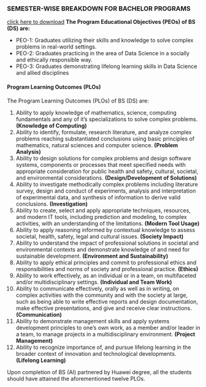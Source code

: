 ### **SEMESTER-WISE BREAKDOWN FOR BACHELOR PROGRAMS**
[click here to download](https://giki.edu.pk/wp-content/uploads/2024/01/Prospectus-FCSE-2023-v1.6-DS-Semester-wise-Breakdown.pdf)
**The Program Educational Objectives (PEOs) of BS (DS) are:**
  * PEO-1: Graduates utilizing their skills and knowledge to solve complex problems in real-world settings.
  * PEO-2: Graduates practicing in the area of Data Science in a socially and ethically responsible way.
  * PEO-3: Graduates demonstrating lifelong learning skills in Data Science and allied disciplines


#### Program Learning Outcomes (PLOs)
The Program Learning Outcomes (PLOs) of BS (DS) are:
  1. Ability to apply knowledge of mathematics, science, computing fundamentals and any of it’s specializations to solve complex problems. **(Knowledge of Computing)**
  2. Ability to identify, formulate, research literature, and analyze complex problems reaching substantiated conclusions using basic principles of mathematics, natural sciences and computer science. **(Problem Analysis)**
  3. Ability to design solutions for complex problems and design software systems, components or processes that meet specified needs with appropriate consideration for public health and safety, cultural, societal, and environmental considerations. **(Design/Development of Solutions)**
  4. Ability to investigate methodically complex problems including literature survey, design and conduct of experiments, analysis and interpretation of experimental data, and synthesis of information to derive valid conclusions. **(Investigation)**
  5. Ability to create, select and apply appropriate techniques, resources, and modern IT tools, including prediction and modeling, to complex activities, with an understanding of the limitations. **(Modern Tool Usage)**
  6. Ability to apply reasoning informed by contextual knowledge to assess societal, health, safety, legal and cultural issues. **(Society Impact)**
  7. Ability to understand the impact of professional solutions in societal and environmental contexts and demonstrate knowledge of and need for sustainable development. **(Environment and Sustainability)**
  8. Ability to apply ethical principles and commit to professional ethics and responsibilities and norms of society and professional practice. **(Ethics)**
  9. Ability to work effectively, as an individual or in a team, on multifaceted and/or multidisciplinary settings. **(Individual and Team Work)**
  10. Ability to communicate effectively, orally as well as in writing, on complex activities with the community and with the society at large, such as being able to write effective reports and design documentation, make effective presentations, and give and receive clear instructions. **(Communication)**
  11. Ability to demonstrate management skills and apply systems development principles to one’s own work, as a member and/or leader in a team, to manage projects in a multidisciplinary environment. **(Project Management)**
  12. Ability to recognize importance of, and pursue lifelong learning in the broader context of innovation and technological developments. **(Lifelong Learning)**


Upon completion of BS (AI) partnered by Huawei degree, all the students should have attained the aforementioned twelve PLOs.
